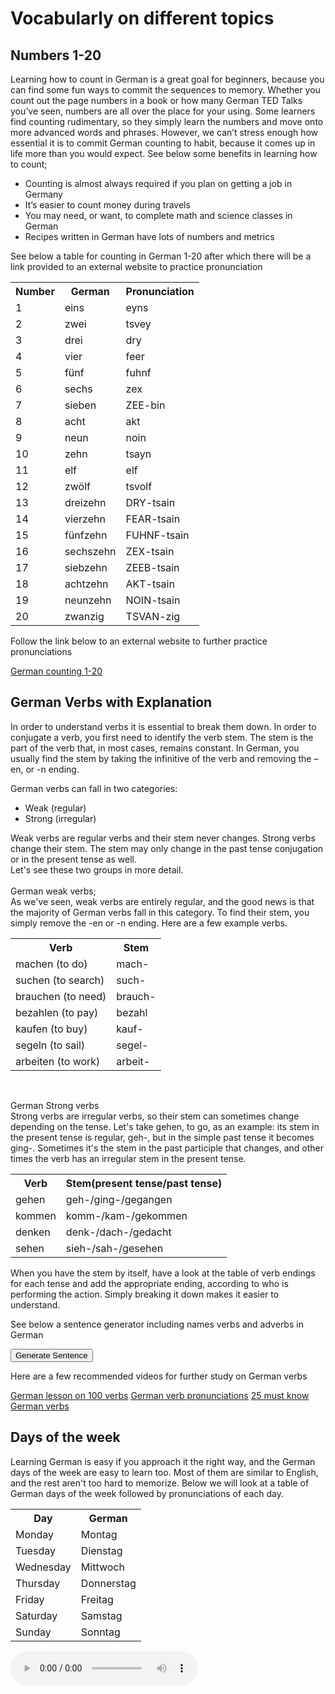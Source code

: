 <h1>Vocabularly on different topics</h1>

<h2>Numbers 1-20</h2>

<p>Learning how to count in German is a great goal for beginners, because you can find some fun ways to commit the sequences to memory. Whether you count out the page numbers in a book or how many German TED Talks you’ve seen, numbers are all over the place for your using.
Some learners find counting rudimentary, so they simply learn the numbers and move onto more advanced words and phrases. However, we can’t stress enough how essential it is to commit German counting to habit, because it comes up in life more than you would expect. See below some benefits in learning how to count;
<ul>
<li>Counting is almost always required if you plan on getting a job in Germany</li>
<li>It’s easier to count money during travels</li>
<li>You may need, or want, to complete math and science classes in German</li>
<li>Recipes written in German have lots of numbers and metrics</li>
</ul>
See below a table for counting in German 1-20 after which there will be a link provided to an external website to practice pronunciation
</p>

<p>
<table>
  <tr><th>Number</th><th>German</th><th>Pronunciation</th></tr>
   <tr><td>1</td><td>eins</td><td>eyns</td></tr>
   <tr><td>2</td><td>zwei</td><td>tsvey</td></tr>
   <tr><td>3</td><td>drei</td><td>dry</td></tr>
   <tr><td>4</td><td>vier</td><td>feer</td></tr>
  <tr><td>5</td><td>fünf</td><td>fuhnf</td></tr>
  <tr><td>6</td><td>sechs</td><td>zex</td></tr>
  <tr><td>7</td><td>sieben</td><td>ZEE-bin</td></tr>
  <tr><td>8</td><td>acht</td><td>akt</td></tr>
  <tr><td>9</td><td>neun</td><td>noin</td></tr>
  <tr><td>10</td><td>zehn</td><td>tsayn</td></tr>
  <tr><td>11</td><td>elf</td><td>elf</td></tr>
  <tr><td>12</td><td>zwölf</td><td>tsvolf</td></tr>
  <tr><td>13</td><td>dreizehn</td><td>DRY-tsain</td></tr>
  <tr><td>14</td><td>vierzehn</td><td>FEAR-tsain</td></tr>
  <tr><td>15</td><td>fünfzehn</td><td>FUHNF-tsain</td></tr>
  <tr><td>16</td><td>sechszehn</td><td>ZEX-tsain</td></tr>
  <tr><td>17</td><td>siebzehn</td><td>ZEEB-tsain</td></tr>
  <tr><td>18</td><td>achtzehn</td><td>AKT-tsain</td></tr>
  <tr><td>19</td><td>neunzehn</td><td>NOIN-tsain</td></tr>
  <tr><td>20</td><td>zwanzig</td><td>TSVAN-zig</td></tr>
  </table>
</p>
<p>Follow the link below to an external website to further practice pronunciations</p>
<a href="https://www.youtube.com/watch?v=JoMqhdYcgZ4">German counting 1-20</a>

<h2>German Verbs with Explanation</h2>
<p>In order to understand verbs it is essential to break them down. In order to conjugate a verb, you first need to identify the verb stem. The stem is the part of the verb that, in most cases, remains constant. In German, you usually find the stem by taking the infinitive of the verb and removing the –en, or -n ending.

German verbs can fall in two categories:
<ul>
<li>Weak (regular)</li>
<li>Strong (irregular)</li>
</ul>
Weak verbs are regular verbs and their stem never changes.
Strong verbs change their stem. The stem may only change in the past tense conjugation or in the present tense as well. <br>
Let's see these two groups in more detail. <br>
<br>
German weak verbs; <br>
As we've seen, weak verbs are entirely regular, and the good news is that the majority of German verbs fall in this category. To find their stem, you simply remove the -en or -n ending. Here are a few example verbs.</p>
<p>
<table>
  <tr><th>Verb</th><th>Stem</th></tr>
   <tr><td>machen (to do)</td><td>mach-</td></tr>
   <tr><td>suchen (to search)</td><td>such-</td></tr>
   <tr><td>brauchen (to need)</td><td>brauch-</td></tr>
   <tr><td>bezahlen (to pay)</td><td>bezahl</td></tr>
  <tr><td>kaufen (to buy)</td><td>kauf-</td></tr>
  <tr><td>segeln (to sail)</td><td>segel-</td></tr>
  <tr><td>arbeiten (to work)</td><td>arbeit-</td></tr>
</table>
<p> 
<br>
<p>German Strong verbs <br>
Strong verbs are irregular verbs, so their stem can sometimes change depending on the tense. Let's take gehen, to go, as an example: its stem in the present tense is regular, geh-, but in the simple past tense it becomes ging-. Sometimes it's the stem in the past participle that changes, and other times the verb has an irregular stem in the present tense.</p>
<p>
<table>
  <tr><th>Verb</th><th>Stem(present tense/past tense)</th></tr>
   <tr><td>gehen</td><td>geh-/ging-/gegangen</td></tr>
   <tr><td>kommen</td><td>komm-/kam-/gekommen</td></tr>
   <tr><td>denken</td><td>denk-/dach-/gedacht</td></tr>
   <tr><td>sehen</td><td>sieh-/sah-/gesehen</td></tr>
  </table>
</p>

<p>When you have the stem by itself, have a look at the table of verb endings for each tense and add the appropriate ending, according to who is performing the action. Simply breaking it down makes it easier to understand.</p>
<p>See below a sentence generator including names verbs and adverbs in German</p> 

<button onclick="makeSentence()">Generate Sentence</button>

<p id="demo"></p>

<script>
function makeSentence() {

var person = {
names: [ "Basim", "Rana", "Naseer", "Marvin", "Sam" ],
verbs: [ "spricht", "isst", "läuft", "geht", "Getränke" ],
adverbs: ["langsam", "schnell", "schön", "geräuschvoll", "viel" ]

};

var i;
var text = "";
for (i = 0; i < person.names.length; i++) {

name = person.names[i];
verb = person.verbs[Math.floor(Math.random() * person.verbs.length)];
adv = person.adverbs[Math.floor(Math.random() * person.adverbs.length)];

text +=name + " " + verb + " " + adv + "<br>";

document.getElementById("demo").innerHTML = text;
}


}

</script>
<p>Here are a few recommended videos for further study on German verbs</p>
<a href="https://www.youtube.com/watch?v=AJxieXyATaY">German lesson on 100 verbs</a>
<a href="https://www.youtube.com/watch?v=a0ddmj8N3ns">German verb pronunciations</a>
<a href="https://www.youtube.com/watch?v=VFgreeRqSkg">25 must know German verbs</a>

<h2>Days of the week</h2>
<p>Learning German is easy if you approach it the right way, and the German days of the week are easy to learn too. Most of them are similar to English, and the rest aren't too hard to memorize. Below we will look at a table of German days of the week followed by pronunciations of each day. </p>
<p>
<table>
  <tr><th>Day</th><th>German</th></tr>
  <tr><td>Monday</td><td>Montag</td></tr>
   <tr><td>Tuesday</td><td>Dienstag</td></tr>
   <tr><td>Wednesday</td><td>Mittwoch</td></tr>
   <tr><td>Thursday</td><td>Donnerstag</td></tr>
  <tr><td>Friday</td><td>Freitag</td></tr>
  <tr><td>Saturday</td><td>Samstag</td></tr>
  <tr><td>Sunday</td><td>Sonntag</td></tr>
</table>
</p>
<audio controls>
  <source src="https://basimrana.github.io/sml5202-final-rana/assets/daysoftheweek.mp3" type="audio/mpeg">
  </audio>
